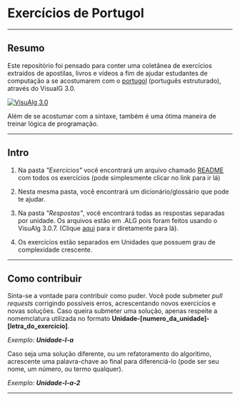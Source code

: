 # Exercícios de Portugol
---
## Resumo  

Este repositório foi pensado para conter uma coletânea de exercícios extraídos de 
apostilas, livros e vídeos a fim de ajudar estudantes de computação a se acostumarem
com o [portugol](https://pt.wikipedia.org/wiki/Portugol) (português estruturado), através do VisualG 3.0.

[![VisuAlg 3.0](http://visualg3.com.br/wp-content/uploads/2017/04/cropped-logo-1.png)](http://visualg3.com.br/)

Além de se acostumar com a sintaxe, também é uma ótima maneira de treinar lógica de 
programação.   
   
   
---

## Intro

1. Na pasta _"Exercícios"_ você encontrará um arquivo chamado [README](./Exercícios/Exercicios-de-Portugol.md) com todos os exercícios (pode simplesmente clicar no link para ir lá)

2. Nesta mesma pasta, você encontrará um dicionário/glossário que pode te ajudar.

3. Na pasta _"Respostas"_, você encontrará todas as respostas separadas por unidade. Os arquivos estão em .ALG pois foram feitos usando o VisuAlg 3.0.7. (Clique [aqui](./Respostas) para ir diretamente para lá).

4. Os exercícios estão separados em Unidades que possuem grau de complexidade crescente.
   
---

## Como contribuir

Sinta-se a vontade para contribuir como puder. Você pode submeter _pull requests_ 
corrigindo possíveis erros, acrescentando novos exercícios e novas soluções. Caso 
queira submeter uma solução, apenas respeite a nomemclatura utilizada no formato 
**Unidade-[numero_da_unidade]-[letra_do_exercício]**.

_Exemplo: **Unidade-I-a**_

Caso seja uma solução diferente, ou um refatoramento do algorítimo, acrescente uma palavra-chave ao final para diferenciá-lo (pode ser seu nome, um número, ou termo qualquer).

_Exemplo: **Unidade-I-a-2**_

---

